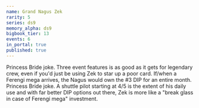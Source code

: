 ```yaml
---
name: Grand Nagus Zek
rarity: 5
series: ds9
memory_alpha: ds9
bigbook_tier: 13
events: 6
in_portal: true
published: true
---
```


Princess Bride joke. Three event features is as good as it gets for legendary crew, even if you'd just be using Zek to star up a poor card. If/when a Ferengi mega arrives, the Nagus would own the #3 DIP for an entire month. Princess Bride joke. A shuttle pilot starting at 4/5 is the extent of his daily use and with far better DIP options out there, Zek is more like a "break glass in case of Ferengi mega" investment.
